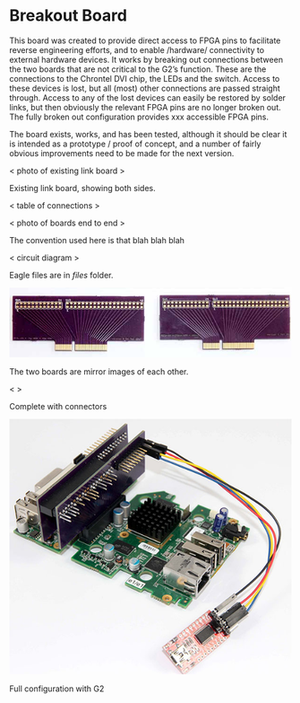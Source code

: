 # Breakout Board

This board was created to provide direct access to FPGA pins to facilitate reverse engineering efforts, and to enable /hardware/ connectivity to external hardware devices. It works by breaking out connections between the two boards that are not critical to the G2’s function. These are the connections to the Chrontel DVI chip, the LEDs and the switch. Access to these devices is lost, but all (most) other connections are passed straight through. Access to any of the lost devices can easily be restored by solder links, but then obviously the relevant FPGA pins are no longer broken out. The fully broken out configuration provides xxx accessible FPGA pins.

The board exists, works, and has been tested, although it should be clear it is intended as a prototype / proof of concept, and a number of fairly obvious improvements need to be made for the next version.

< photo of existing link board >

Existing link board, showing both sides.

< table of connections >

< photo of boards end to end >

The convention used here is that blah blah blah

< circuit diagram  >

Eagle files are in *files* folder.

![Breakout Boards](../images/IMG_0800_600.jpg)

The two boards are mirror images of each other.

< >

Complete with connectors

![Full Config](../images/IMG_0754_600.jpg) 

Full configuration with G2

 

